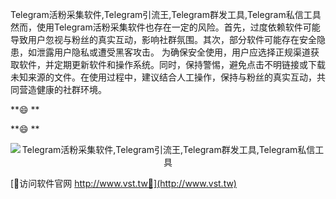 Telegram活粉采集软件,Telegram引流王,Telegram群发工具,Telegram私信工具
然而，使用Telegram活粉采集软件也存在一定的风险。首先，过度依赖软件可能导致用户忽视与粉丝的真实互动，影响社群氛围。其次，部分软件可能存在安全隐患，如泄露用户隐私或遭受黑客攻击。
为确保安全使用，用户应选择正规渠道获取软件，并定期更新软件和操作系统。同时，保持警惕，避免点击不明链接或下载未知来源的文件。在使用过程中，建议结合人工操作，保持与粉丝的真实互动，共同营造健康的社群环境。

                
                
                
            
**😄        **
            
                
                
                
                
                
            
**😄        **
                        
                    

 <center><img src="https://vst.tw/MP4/tuiguang/png/8.png" alt="Telegram活粉采集软件,Telegram引流王,Telegram群发工具,Telegram私信工具"></center>

                    
                    
                    
                        
                            
                                
            
                
                    
                
                
                    
                        
                    
                
            

            


[👻访问软件官网 http://www.vst.tw👻](http://www.vst.tw)
